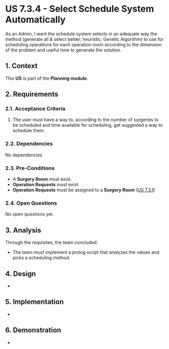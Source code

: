 # US 7.3.4 - Select Schedule System Automatically

As an Admin, I want the schedule system selects in an adequate way the method (generate all & select better; heuristic; Genetic Algorithm) to use for scheduling operations for each operation room according to the dimension of the problem and useful time to generate the solution.

## 1. Context

This **US** is part of the **Planning module**.

## 2. Requirements

### 2.1. Acceptance Criteria

1. The user must have a way to, according to the number of surgeries to be scheduled and time available for scheduling, get suggested a way to schedule them.

### 2.2. Dependencies

No dependencies

### 2.3. Pre-Conditions

* A **Surgery Room** must exist.
* **Operation Requests** must exist.
* **Operation Requests** must be assigned to a **Surgery Room** ([US 7.3.1](../7-3-1/readme.md))

### 2.4. Open Questions

No open questions yet.

## 3. Analysis

Through the requisites, the team concluded:
* The team must implement a prolog script that analyzes the values and picks a scheduling method.

## 4. Design

-

## 5. Implementation

-

## 6. Demonstration

-